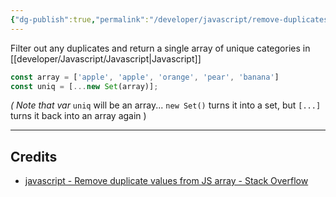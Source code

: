 ```yaml
---
{"dg-publish":true,"permalink":"/developer/javascript/remove-duplicates-in-array/","tags":["javascript"],"created":"2025-04-09T22:10:39.944-05:00","updated":"2025-04-09T11:31:28.000-05:00"}
---
```



Filter out any duplicates and return a single array of unique categories in [[developer/Javascript/Javascript\|Javascript]]

```javascript
const array = ['apple', 'apple', 'orange', 'pear', 'banana']
const uniq = [...new Set(array)];
```

*( Note that var* `uniq` will be an array... `new Set()` turns it into a set, but `[...]` turns it back into an array again )

---

## Credits
- [javascript - Remove duplicate values from JS array - Stack Overflow](https://stackoverflow.com/questions/9229645/remove-duplicate-values-from-js-array)